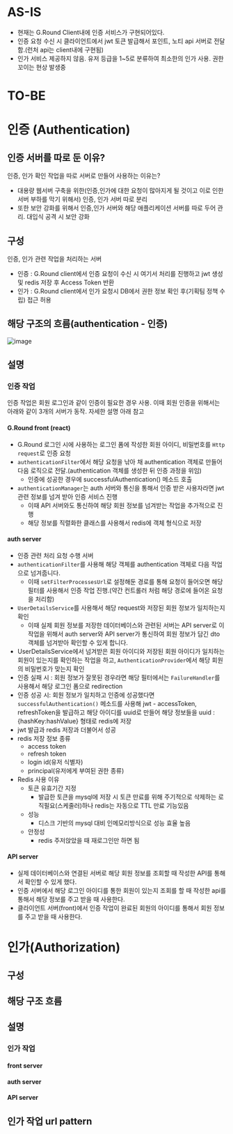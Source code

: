 # AS-IS
- 현재는 G.Round Client내에 인증 서비스가 구현되어있다.
- 인증 요청 수신 시 클라이언트에서 jwt 토큰 발급해서 포인트, 노티 api 서버로 전달함.(런처 api는 client내에 구현됨)
- 인가 서비스 제공하지 않음. 유저 등급을 1~5로 분류하여 최소한의 인가 사용. 권한 꼬이는 현상 발생중

# TO-BE  
# 인증 (Authentication)
## 인증 서버를 따로 둔 이유?
인증, 인가 확인 작업을 따로 서버로 만들어 사용하는 이유는? 
- 대용량 웹서버 구축을 위한(인증,인가에 대한 요청이 많아지게 될 것이고 이로 인한 서버 부하를 막기 위해서) 인증, 인가 서버 따로 분리
- 또한 보안 강화를 위해서 인증,인가 서버와 해당 애플리케이션 서버를 따로 두어 관리. 대입식 공격 시 보안 강화
  
## 구성
인증, 인가 관련 작업을 처리하는 서버
- 인증 : G.Round client에서 인증 요청이 수신 시 여기서 처리를 진행하고 jwt 생성 및 redis 저장 후 Access Token 반환
- 인가 : G.Round client에서 인가 요청시 DB에서 권한 정보 확인 후(기획팀 정책 수립) 접근 허용

## 해당 구조의 흐름(authentication - 인증)
![image](https://github.com/yalooStore/yalooStore-auth/assets/81970382/c254b6ec-642c-43a3-8faa-6ebd613f1d6c)

## 설명
### 인증 작업
인증 작업은 회원 로그인과 같이 인증이 필요한 경우 사용. 이때 회원 인증을 위해서는 아래와 같이 3개의 서버가 동작. 자세한 설명 아래 참고

#### G.Round front (react)
  - G.Round 로그인 시에 사용하는 로그인 폼에 작성한 회원 아이디, 비밀번호를 `Http request`로 인증 요청
  - `authenticationFilter`에서 해당 요청을 낚아 채 authentication 객체로 만들어 다음 로직으로 전달.(authentication 객체를 생성한 뒤 인증 과정을 위임)
    - 인증에 성공한 경우에 successfulAuthentication() 메소드 호출
  - `authenticationManager`는 auth 서버와 통신을 통해서 인증 받은 사용자라면 jwt 관련 정보를 넘겨 받아 인증 서비스 진행
    - 이때 API 서버와도 통신하여 해당 회원 정보를 넘겨받는 작업을 추가적으로 진행
    - 해당 정보를 직렬화한 클래스를 사용해서 redis에 객체 형식으로 저장

#### auth server
  - 인증 관련 처리 요청 수행 서버
  - `authenticationFilter`를 사용해 해당 객체를 authentication 객체로 다음 작업으로 넘겨줍니다.
    - 이때 `setFilterProcessesUrl`로 설정해둔 경로를 통해 요청이 들어오면 해당 필터를 사용해서 인증 작업 진행.(약간 컨트롤러 처럼 해당 경로에 들어온 요청을 처리함)
  - `UserDetailsService`를 사용해서 해당 request와 저장된 회원 정보가 일치하는지 확인
    - 이때 실제 회원 정보를 저장한 데이터베이스와 관련된 서버는 API server로 이 작업을 위해서 auth server와 API server가 통신하여 회원 정보가 담긴 dto 객체를 넘겨받아 확인할 수 있게 합니다.
 - UserDetailsService에서 넘겨받은 회원 아이디와 저장된 회원 아이디가 일치하는 회원이 있는지를 확인하는 작업을 하고, `AuthenticationProvider`에서 해당 회원의 비밀번호가 맞는지 확인
 - 인증 실패 시 : 회원 정보가 잘못된 경우라면 해당 필터에서는 `FailureHandler`를 사용해서 해당 로그인 폼으로 redirection
 - 인증 성공 시: 회원 정보가 일치하고 인증에 성공했다면 `successfulAuthentication()` 메소드를 사용해 jwt - accessToken, refreshToken을 발급하고 해당 아이디를 uuid로 만들어 해당 정보들을 uuid : {hashKey:hashValue} 형태로 redis에 저장
 - jwt 발급과 redis 저장과 더불어서 성공
 - redis 저장 정보 종류
     - access token
     - refresh token
     - login id(유저 식별자)
     - principal(유저에게 부여된 권한 종류)  
 - Redis 사용 이유
   - 토큰 유효기간 지정 
     - 발급한 토큰을 mysql에 저장 시 토큰 만료를 위해 주기적으로 삭제하는 로직필요(스케줄러)하나 redis는 자동으로 TTL 만료 기능있음
   - 성능
     - 디스크 기반의 mysql 대비 인메모리방식으로 성능 효율 높음
   - 안정성
     - redis 주저앉았을 때 재로그인만 하면 됨
   
#### API server
  - 실제 데이터베이스와 연결된 서버로 해당 회원 정보를 조회할 때 작성한 API를 통해서 확인할 수 있게 했다.
  - 인증 서버에서 해당 로그인 아이디를 통한 회원이 있는지 조회를 할 때 작성한 api를 통해서 해당 정보를 주고 받을 때 사용한다.
  - 클라이언트 서버(front)에서 인증 작업이 완료된 회원의 아이디를 통해서 회원 정보를 주고 받을 때 사용한다.

# 인가(Authorization)
## 구성

## 해당 구조 흐름

## 설명
### 인가 작업
#### front server
#### auth server
#### API server

## 인가 작업 url pattern





